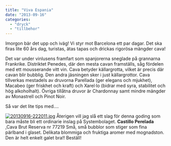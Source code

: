 ```yaml
---
title: "Viva Espania"
date: "2013-09-16"
categories: 
  - "dryck"
  - "tillbehor"
---
```


Imorgon bär det upp och iväg! Vi styr mot Barcelona ett par dagar. Det ska firas lite 60 års dag, turistas, ätas tapas och drickas rigorösa mängder cava!

Det var under vinlusens framfart som spanjorerna sneglade på grannarna Frankrike. Distriktet Penedes, där den mesta cavan framställs, såg fördelen med ett mousserande vitt vin. Cava betyder källargrotta, vilket är precis där cavan blir bubblig. Den andra jäsningen sker i just källargrottor. Cava tillverkas mestadels av druvorna Parellada (ger elegans och mjukhet), Macabeo (ger friskhet och kraft) och Xarel·lo (bidrar med syra, stabilitet och hög alkoholhalt). Övriga tillåtna druvor är Chardonnay samt mindre mängder av Monastrell och Pinot Noir.

Så var det lite tips med....  
  
[![20130916-222011.jpg](images/20130916-222011.jpg)](http://import.local/wp-content/uploads/2013/09/20130916-222011.jpg) Återigen vill jag slå ett slag för denna goding som bara måste bli ett ordinarie inslag på Systembolaget. **Castillo Perelada** ,Cava Brut Reserva nr 77219 Små, små bubblor som stiger som fina pärlband i glaset. Delikata blommiga och fruktiga aromer med mognadston. Den är helt enkelt galet bra!! Beställ!
